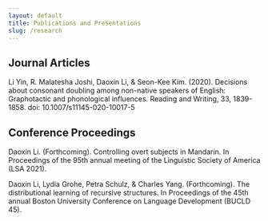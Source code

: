 ```yaml
---
layout: default
title: Publications and Presentations
slug: /research
---
```


Journal Articles
---

<p>Li Yin, R. Malatesha Joshi, Daoxin Li, & Seon-Kee Kim. (2020). Decisions about consonant doubling among non-native speakers of English: Graphotactic and phonological influences. Reading and Writing, 33, 1839-1858. doi: 10.1007/s11145-020-10017-5</p>

Conference Proceedings
---

<p>Daoxin Li. (Forthcoming). Controlling overt subjects in Mandarin. In Proceedings of the 95th annual meeting of the Linguistic Society of America (LSA 2021). </p>

<p>Daoxin Li, Lydia Grohe, Petra Schulz, & Charles Yang. (Forthcoming). The distributional learning of recursive structures. In Proceedings of the 45th annual Boston University Conference on Language Development (BUCLD 45).</p>




<br />
<br />
